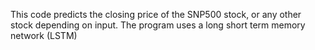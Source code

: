 This code predicts the closing price of the SNP500 stock, or any other stock depending on input. The program uses a long short term memory network (LSTM)

